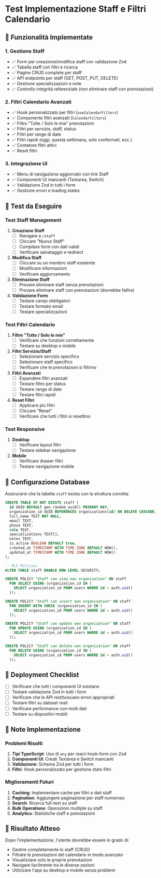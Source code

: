 # Test Implementazione Staff e Filtri Calendario

## 🎯 Funzionalità Implementate

### 1. Gestione Staff
- ✅ Form per creazione/modifica staff con validazione Zod
- ✅ Tabella staff con filtri e ricerca
- ✅ Pagine CRUD complete per staff
- ✅ API endpoints per staff (GET, POST, PUT, DELETE)
- ✅ Gestione specializzazioni e note
- ✅ Controllo integrità referenziale (non eliminare staff con prenotazioni)

### 2. Filtri Calendario Avanzati
- ✅ Hook personalizzato per filtri (`useCalendarFilters`)
- ✅ Componente filtri avanzati (`CalendarFilters`)
- ✅ Filtro "Tutte / Solo le mie" prenotazioni
- ✅ Filtri per servizio, staff, status
- ✅ Filtri per range di date
- ✅ Filtri rapidi (oggi, questa settimana, solo confermati, ecc.)
- ✅ Contatore filtri attivi
- ✅ Reset filtri

### 3. Integrazione UI
- ✅ Menu di navigazione aggiornato con link Staff
- ✅ Componenti UI mancanti (Textarea, Switch)
- ✅ Validazione Zod in tutti i form
- ✅ Gestione errori e loading states

## 🧪 Test da Eseguire

### Test Staff Management

1. **Creazione Staff**
   - [ ] Navigare a `/staff`
   - [ ] Cliccare "Nuovo Staff"
   - [ ] Compilare form con dati validi
   - [ ] Verificare salvataggio e redirect

2. **Modifica Staff**
   - [ ] Cliccare su un membro staff esistente
   - [ ] Modificare informazioni
   - [ ] Verificare aggiornamento

3. **Eliminazione Staff**
   - [ ] Provare eliminare staff senza prenotazioni
   - [ ] Provare eliminare staff con prenotazioni (dovrebbe fallire)

4. **Validazione Form**
   - [ ] Testare campi obbligatori
   - [ ] Testare formato email
   - [ ] Testare specializzazioni

### Test Filtri Calendario

1. **Filtro "Tutte / Solo le mie"**
   - [ ] Verificare che funzioni correttamente
   - [ ] Testare su desktop e mobile

2. **Filtri Servizio/Staff**
   - [ ] Selezionare servizio specifico
   - [ ] Selezionare staff specifico
   - [ ] Verificare che le prenotazioni si filtrino

3. **Filtri Avanzati**
   - [ ] Espandere filtri avanzati
   - [ ] Testare filtro per status
   - [ ] Testare range di date
   - [ ] Testare filtri rapidi

4. **Reset Filtri**
   - [ ] Applicare più filtri
   - [ ] Cliccare "Reset"
   - [ ] Verificare che tutti i filtri si resettino

### Test Responsive

1. **Desktop**
   - [ ] Verificare layout filtri
   - [ ] Testare sidebar navigazione

2. **Mobile**
   - [ ] Verificare drawer filtri
   - [ ] Testare navigazione mobile

## 🔧 Configurazione Database

Assicurarsi che la tabella `staff` esista con la struttura corretta:

```sql
CREATE TABLE IF NOT EXISTS staff (
  id UUID DEFAULT gen_random_uuid() PRIMARY KEY,
  organization_id UUID REFERENCES organizations(id) ON DELETE CASCADE,
  full_name TEXT NOT NULL,
  email TEXT,
  phone TEXT,
  role TEXT,
  specializations TEXT[],
  notes TEXT,
  is_active BOOLEAN DEFAULT true,
  created_at TIMESTAMP WITH TIME ZONE DEFAULT NOW(),
  updated_at TIMESTAMP WITH TIME ZONE DEFAULT NOW()
);

-- RLS Policies
ALTER TABLE staff ENABLE ROW LEVEL SECURITY;

CREATE POLICY "Staff can view own organization" ON staff
  FOR SELECT USING (organization_id IN (
    SELECT organization_id FROM users WHERE id = auth.uid()
  ));

CREATE POLICY "Staff can insert own organization" ON staff
  FOR INSERT WITH CHECK (organization_id IN (
    SELECT organization_id FROM users WHERE id = auth.uid()
  ));

CREATE POLICY "Staff can update own organization" ON staff
  FOR UPDATE USING (organization_id IN (
    SELECT organization_id FROM users WHERE id = auth.uid()
  ));

CREATE POLICY "Staff can delete own organization" ON staff
  FOR DELETE USING (organization_id IN (
    SELECT organization_id FROM users WHERE id = auth.uid()
  ));
```

## 🚀 Deployment Checklist

- [ ] Verificare che tutti i componenti UI esistano
- [ ] Testare validazione Zod in tutti i form
- [ ] Verificare che le API restituiscano errori appropriati
- [ ] Testare filtri su dataset reali
- [ ] Verificare performance con molti dati
- [ ] Testare su dispositivi mobili

## 📝 Note Implementazione

### Problemi Risolti
1. **Tipi TypeScript**: Uso di `any` per react-hook-form con Zod
2. **Componenti UI**: Creati Textarea e Switch mancanti
3. **Validazione**: Schema Zod per tutti i form
4. **Filtri**: Hook personalizzato per gestione stato filtri

### Miglioramenti Futuri
1. **Caching**: Implementare cache per filtri e dati staff
2. **Pagination**: Aggiungere paginazione per staff numeroso
3. **Search**: Ricerca full-text su staff
4. **Bulk Operations**: Operazioni multiple su staff
5. **Analytics**: Statistiche staff e prenotazioni

## 🎉 Risultato Atteso

Dopo l'implementazione, l'utente dovrebbe essere in grado di:
- Gestire completamente lo staff (CRUD)
- Filtrare le prenotazioni del calendario in modo avanzato
- Visualizzare solo le proprie prenotazioni
- Navigare facilmente tra le diverse sezioni
- Utilizzare l'app su desktop e mobile senza problemi 